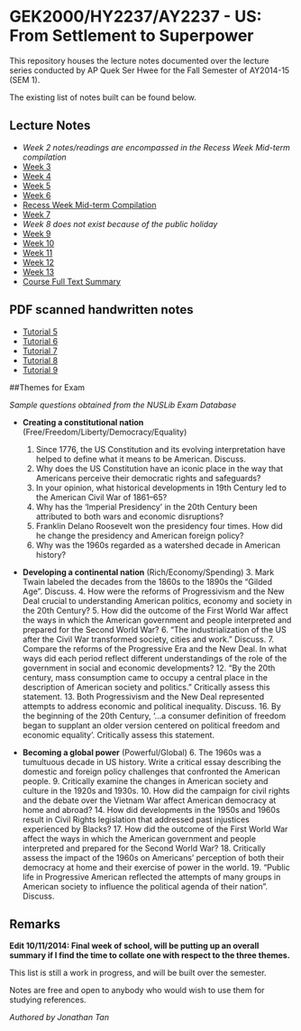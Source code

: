 # GEK2000/HY2237/AY2237 - US: From Settlement to Superpower

This repository houses the lecture notes documented over the lecture series conducted by AP Quek Ser Hwee for the Fall Semester of AY2014-15 (SEM 1).

The existing list of notes built can be found below.

## Lecture Notes
* *Week 2 notes/readings are encompassed in the Recess Week Mid-term compilation*
* [Week 3](https://github.com/jhowtan/gek2000/blob/master/week3.md)
* [Week 4](https://github.com/jhowtan/gek2000/blob/master/week4.md)
* [Week 5](https://github.com/jhowtan/gek2000/blob/master/week5.md)
* [Week 6](https://github.com/jhowtan/gek2000/blob/master/week6.md)
* [Recess Week Mid-term Compilation](https://github.com/jhowtan/gek2000/blob/master/summaries.md)
* [Week 7](https://github.com/jhowtan/gek2000/blob/master/week7.md)
* *Week 8 does not exist because of the public holiday*
* [Week 9](https://github.com/jhowtan/gek2000/blob/master/week9.md)
* [Week 10](https://github.com/jhowtan/gek2000/blob/master/week10.md)
* [Week 11](https://github.com/jhowtan/gek2000/blob/master/week11.md)
* [Week 12](https://github.com/jhowtan/gek2000/blob/master/week12.md)
* [Week 13](https://github.com/jhowtan/gek2000/blob/master/week13.md)
* [Course Full Text Summary](https://github.com/jhowtan/gek2000/blob/master/summary-1.pdf)

## PDF scanned handwritten notes

* [Tutorial 5](https://github.com/jhowtan/gek2000/blob/master/Tutorial%205.pdf)
* [Tutorial 6](https://github.com/jhowtan/gek2000/blob/master/Tutorial%206.pdf)
* [Tutorial 7](https://github.com/jhowtan/gek2000/blob/master/Tutorial%207.pdf)
* [Tutorial 8](https://github.com/jhowtan/gek2000/blob/master/Tutorial%208.pdf)
* [Tutorial 9](https://github.com/jhowtan/gek2000/blob/master/Tutorial%209.pdf)

##Themes for Exam

*Sample questions obtained from the NUSLib Exam Database*

* **Creating a constitutional nation** (Free/Freedom/Liberty/Democracy/Equality)
    1. Since 1776, the US Constitution and its evolving interpretation have helped to define what it means to be American. Discuss.
    2. Why does the US Constitution have an iconic place in the way that Americans perceive their democratic rights and safeguards?
    2. In your opinion, what historical developments in 19th Century led to the American Civil War of 1861–65?
    3. Why has the ‘Imperial Presidency’ in the 20th Century been attributed to both wars and economic disruptions?
    20. Franklin Delano Roosevelt won the presidency four times. How did he change the presidency and American foreign policy?
    21. Why was the 1960s regarded as a watershed decade in American history?

* **Developing a continental nation** (Rich/Economy/Spending)
    3. Mark Twain labeled the decades from the 1860s to the 1890s the “Gilded Age”. Discuss.
    4. How were the reforms of Progressivism and the New Deal crucial to understanding American politics, economy and society in the 20th Century?
    5. How did the outcome of the First World War affect the ways in which the American government and people interpreted and prepared for the Second World War?
    6. “The industrialization of the US after the Civil War transformed society, cities and work.” Discuss.
    7. Compare the reforms of the Progressive Era and the New Deal. In what ways did each period reflect different understandings of the role of the government in social and economic developments?
    12. “By the 20th century, mass consumption came to occupy a central place in the description of American society and politics.” Critically assess this statement.
    13. Both Progressivism and the New Deal represented attempts to address economic and political inequality. Discuss.
    16. By the beginning of the 20th Century, ‘...a consumer definition of freedom began to supplant an older version centered on political freedom and economic equality’. Critically assess this statement.

* **Becoming a global power** (Powerful/Global)
    6. The 1960s was a tumultuous decade in US history. Write a critical essay describing the domestic and foreign policy challenges that confronted the American people.
    9. Critically examine the changes in American society and culture in the 1920s and 1930s.
    10. How did the campaign for civil rights and the debate over the Vietnam War affect American democracy at home and abroad?
    14. How did developments in the 1950s and 1960s result in Civil Rights legislation that addressed past injustices experienced by Blacks?
    17. How did the outcome of the First World War affect the ways in which the American government and people interpreted and prepared for the Second World War?
    18. Critically assess the impact of the 1960s on Americans’ perception of both their democracy at home and their exercise of power in the world.
    19. “Public life in Progressive American reflected the attempts of many groups in American society to influence the political agenda of their nation”. Discuss.

## Remarks

**Edit 10/11/2014: Final week of school, will be putting up an overall summary
if I find the time to collate one with respect to the three themes.**

This list is still a work in progress, and will be built over the semester.

Notes are free and open to anybody who would wish to use them for studying references.

*Authored by Jonathan Tan*
